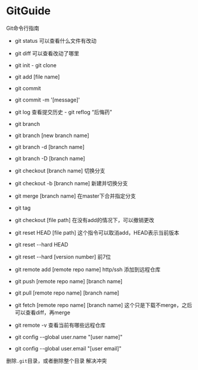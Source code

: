 # GitGuide
Git命令行指南
 
- git status 可以查看什么文件有改动
- git diff 可以查看改动了哪里
- git init
- git clone
- git add [file name]
- git commit
- git commit -m '[message]'
- git log 查看提交历史
- git reflog “后悔药”
- git branch
- git branch [new branch name]
- git branch -d [branch name]
- git branch -D [branch name]
- git checkout [branch name] 切换分支
- git checkout -b [branch name] 新建并切换分支
- git merge [branch name] 在master下合并指定分支
- git tag
- git checkout [file path] 在没有add的情况下，可以撤销更改
- git reset HEAD [file path] 这个指令可以取消add，HEAD表示当前版本
- git reset --hard HEAD
- git reset --hard [version number] 前7位
 
- git remote add [remote repo name] http/ssh 添加到远程仓库
- git push [remote repo name] [branch name]
- git pull [remote repo name] [branch name]
- git fetch [remote repo name] [branch name] 这个只是下载不merge，之后可以查看diff，再merge
- git remote -v 查看当前有哪些远程仓库

- git config --global user.name "[user name]"
- git config --global user.email "[user email]"

删除`.git`目录，或者删除整个目录
解决冲突
